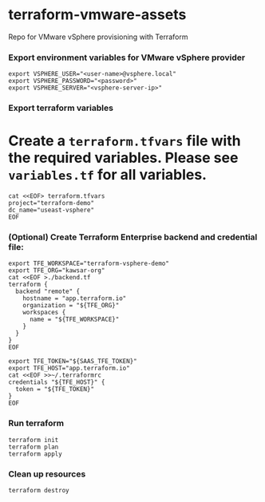 # terraform-vmware-assets
Repo for VMware vSphere provisioning with Terraform

### Export environment variables for VMware vSphere provider
```
export VSPHERE_USER="<user-name>@vsphere.local"
export VSPHERE_PASSWORD="<password>"
export VSPHERE_SERVER="<vsphere-server-ip>"
```

### Export terraform variables
# Create a `terraform.tfvars` file with the required variables. Please see `variables.tf` for all variables.
```
cat <<EOF> terraform.tfvars
project="terraform-demo"
dc_name="useast-vsphere"
EOF
```

### (Optional) Create Terraform Enterprise backend and credential file:
```
export TFE_WORKSPACE="terraform-vsphere-demo"
export TFE_ORG="kawsar-org"
cat <<EOF >./backend.tf
terraform {
  backend "remote" {
    hostname = "app.terraform.io"
    organization = "${TFE_ORG}"
    workspaces {
      name = "${TFE_WORKSPACE}"
    }
  }
}
EOF

export TFE_TOKEN="${SAAS_TFE_TOKEN}"
export TFE_HOST="app.terraform.io"
cat <<EOF >>~/.terraformrc
credentials "${TFE_HOST}" {
  token = "${TFE_TOKEN}"
}
EOF
```

### Run terraform
```
terraform init
terraform plan
terraform apply
```

### Clean up resources
```
terraform destroy
```